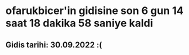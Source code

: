 # ofarukbicer'in gidisine son 6 gun 14 saat 18 dakika 58 saniye kaldi

## Gidis tarihi: 30.09.2022 :(